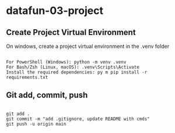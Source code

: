 # datafun-03-project

## Create Project Virtual Environment

On windows, create a project virtual environment in the .venv folder

```shell

For PowerShell (Windows): python -m venv .venv
For Bash/Zsh (Linux, macOS): .venv\Scripts\Activate
Install the required dependencies: py m pip install -r requirements.txt

```

## Git add, commit, push 

```shell

git add .
git commit -m "add .gitignore, update README with cmds"
git push -u origin main

```
